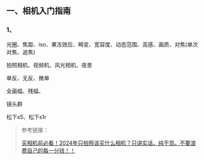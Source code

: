 ## 一、相机入门指南

### 1、

光圈、焦距、iso、果冻效应、畸变、宽容度、动态范围、高感、画质、对焦(单次对焦、追焦)

拍照相机、视频机、风光相机、夜景

单反、无反、微单

全画幅、残幅、

镜头群 



松下s5、松下s1r



> 参考链接：
>
> [买相机前必看！2024年只拍照该买什么相机？只讲实话，纯干货。不要浪费自己的每一分钱！！](https://www.bilibili.com/video/BV18r421F7uA/?spm_id_from=333.337.search-card.all.click&vd_source=603d9e002e0dafb8d5bdd63d12223dcd "买相机前必看！2024年只拍照该买什么相机？只讲实话，纯干货。不要浪费自己的每一分钱！！")